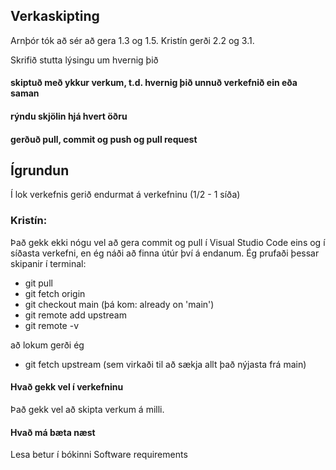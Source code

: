 ## Verkaskipting
Arnþór tók að sér að gera 1.3 og 1.5.
Kristín gerði 2.2 og 3.1.


Skrifið stutta lýsingu um hvernig þið
#### skiptuð með ykkur verkum, t.d. hvernig þið unnuð verkefnið ein eða saman
#### rýndu skjölin hjá hvert öðru 
####  gerðuð pull, commit og push og pull request

## Ígrundun 
Í lok verkefnis gerið endurmat á verkefninu  (1/2 - 1 síða)

### Kristín: 
Það gekk ekki nógu vel að gera commit og pull í Visual Studio Code eins og í síðasta verkefni, en ég náði að finna útúr því á endanum. Ég prufaði þessar skipanir í terminal: 
- git pull
- git fetch origin
- git checkout main (þá kom: already on 'main')
- git remote add upstream <verkefni3-Github-linkur>
- git remote -v

að lokum gerði ég 
- git fetch upstream (sem virkaði til að sækja allt það nýjasta frá main)

#### Hvað gekk vel í verkefninu  
Það gekk vel að skipta verkum á milli.

#### Hvað má bæta næst 
Lesa betur í bókinni Software requirements
